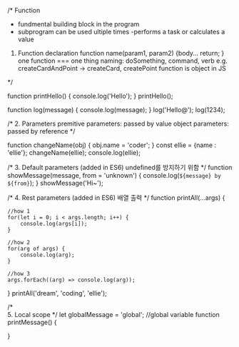 /*
Function
- fundmental building block in the program
- subprogram can be used ultiple times
-performs a task or calculates a value


1. Function declaration
function name(param1, param2) {body... return; }
one function === one thing
naming: doSomething, command, verb
e.g. createCardAndPoint -> createCard, createPoint
function is object in JS

*/

function printHello() {
    console.log('Hello');
}
printHello();

function log(message) {
    console.log(message);
}
log('Hello@');
log(1234);

/*
2. Parameters
premitive parameters: passed by value
object parameters: passed by reference
*/

function changeName(obj) {
    obj.name = 'coder';
}
const ellie = {name : 'ellie'};
changeName(ellie);
console.log(ellie);

/*
3. Default parameters (added in ES6)
undefined를 방지하기 위함
*/
function showMessage(message, from = 'unknown') {
    console.log(`${message} by ${from}`);
}
showMessage('Hi~');

/*
4. Rest parameters (added in ES6)
배열 출력
*/
function printAll(...args) {

    //how 1
    for(let i = 0; i < args.length; i++) {
        console.log(args[i]);
    }

    //how 2
    for(arg of args) {
        console.log(arg);
    }

    //how 3
    args.forEach((arg) => console.log(arg));
}
printAll('dream', 'coding', 'ellie');

/*   
5. Local scope
*/
let globalMessage = 'global';  //global variable
function printMessage() {
    
}